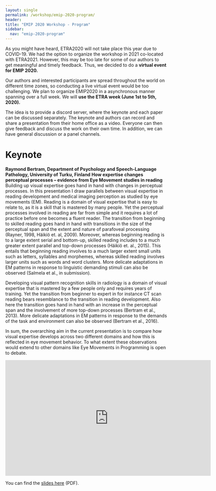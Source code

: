 ```yaml
---
layout: single
permalink: /workshop/emip-2020-program/
header:
title: "EMIP 2020 Workshop - Program"
sidebar:
  nav: "emip-2020-program"
---
```

As you might have heard, ETRA2020 will not take place this year due to COVID-19. We had the option to organize the workshop in 2021 co-located with ETRA2021. However, this may be too late for some of our authors to get meaningful and timely feedback. Thus, we decided to do a **virtual event for EMIP 2020.**

Our authors and interested participants are spread throughout the world on different time zones, so conducting a live virtual event would be too challenging. We plan to organize EMIP2020 in a asynchronous manner spanning over a full week. We will **use the ETRA week (June 1st to 5th, 2020).**

The idea is to provide a discord server, where the keynote and each paper can be discussed separately. The keynote and authors can record and share a presentation from their home office as a video. Everyone can then give feedback and discuss the work on their own time. In addition, we can have general discussion or a panel channels.

# Keynote
**Raymond Bertram, Department of Psychology and Speech-Language Pathology, University of Turku, Finland**
**How expertise changes perceptual processes – evidence from Eye Movement studies in reading**
Building up visual expertise goes hand in hand with changes in perceptual processes. In this presentation I draw parallels between visual expertise in reading development and medical imaging perception as studied by eye movements (EM). Reading is a domain of visual expertise that is easy to relate to, as it is a skill that is mastered by many people. Yet the perceptual processes involved in reading are far from simple and it requires a lot of practice before one becomes a fluent reader. The transition from beginning to skilled reading goes hand in hand with transitions in the size of the perceptual span and the extent and nature of parafoveal processing (Rayner, 1998, Häikiö et. al, 2009). Moreover, whereas beginning reading is to a large extent serial and bottom-up, skilled reading includes to a much greater extent parallel and top-down processes (Häikiö et. al., 2015). This entails that beginning reading involves to a much larger extent small units such as letters, syllables and morphemes, whereas skilled reading involves larger units such as words and word clusters. More delicate adaptations in EM patterns in response to linguistic demanding stimuli can also be observed (Salmela et al., in submission).

Developing visual pattern recognition skills in radiology is a domain of visual expertise that is mastered by a few people only and requires years of training. Yet the transition from beginner to expert in for instance CT scan reading bears resemblance to the transition in reading development. Also here the transition goes hand in hand with an increase in the perceptual span and the involvement of more top-down processes (Bertram et al., 2013). More delicate adaptations in EM patterns in response to the demands of the task and environment can also be observed (Bertram et al., 2016).

In sum, the overarching aim in the current presentation is to compare how visual expertise develops across two different domains and how this is reflected in eye movement behavior. To what extent these observations would extend to other domains like Eye Movements in Programming is open to debate.

<iframe title="EMIP Keynote by Raymond Bertram" width="640" height="360" allowTransparency="true" mozallowfullscreen webkitallowfullscreen allowfullscreen style="background-color:transparent;" frameBorder="0" src="https://app.vidgrid.com/embed/4DPnRMAr3103"></iframe>

You can find the [slides here](/assets/Bertram_Keynote_020620_final_final.pdf) (PDF).